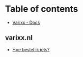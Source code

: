 # Table of contents

* [Varixx - Docs](README.md)

## varixx.nl

* [Hoe bestel ik iets?](varixx.nl/hoe-bestel-ik-iets.md)


